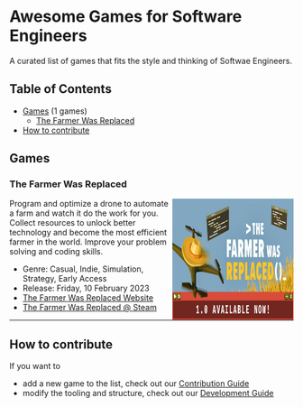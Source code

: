# Awesome Games for Software Engineers

A curated list of games that fits the style and thinking of Softwae Engineers.

## Table of Contents

* [Games](#games) (1 games)
  * [The Farmer Was Replaced](#the-farmer-was-replaced)
* [How to contribute](#how-to-contribute)
</ul>

## Games


<h3 id="the-farmer-was-replaced">The Farmer Was Replaced</h3>

<img align="right" width="215" height="215" src="./generated/images/the-farmer-was-replaced.jpg" />

Program and optimize a drone to automate a farm and watch it do the work for you. Collect resources to unlock better technology and become the most efficient farmer in the world. Improve your problem solving and coding skills.
* Genre: Casual, Indie, Simulation, Strategy, Early Access
* Release: Friday, 10 February 2023
* [The Farmer Was Replaced Website](https://www.metaroot.ch/press-kit/the-farmer-was-replaced)
* [The Farmer Was Replaced @ Steam](2060160)

----


## How to contribute

If you want to 
* add a new game to the list, check out our [Contribution Guide](/CONTRIBUTING.md)
* modify the tooling and structure, check out our [Development Guide](/DEVELOPMENT.md)
